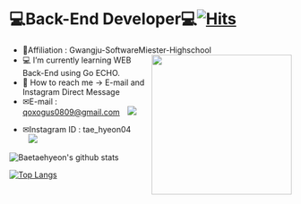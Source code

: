 # 💻Back-End Developer💻[![Hits](https://hits.seeyoufarm.com/api/count/incr/badge.svg?url=https%3A%2F%2Fgithub.com%2Fqoxogus%2Fhit-counter&count_bg=%2379C83D&title_bg=%23555555&icon=go.svg&icon_color=%233580D3&title=hits&edge_flat=false)](https://hits.seeyoufarm.com)
* 🏫Affiliation : Gwangju-SoftwareMiester-Highschool<img src="https://user-images.githubusercontent.com/69895394/99774446-218a7700-2b51-11eb-9217-77c85380594c.png" align="right" width="250px">
* 💻 I’m currently learning WEB Back-End using Go ECHO.  
* 📩 How to reach me -> E-mail and Instagram Direct Message   
* ✉E-mail : <qoxogus0809@gmail.com> <a href="<qoxogus0809@gmail.com>">
    <img 
        src="http://img.shields.io/badge/-Gmail-black?style=flat&logo=Gmail&link=<qoxogus0809@gmail.com>"
        style="height : auto; margin-left : 10px; margin-right : 10px;"/>
</a>  

* ✉Instagram ID : tae_hyeon04 <a href="https://www.instagram.com/tae_hyeon04/">
    <img 
        src="http://img.shields.io/badge/-Instagram-pink?style=flat&logo=Instagram&link=https://www.instagram.com/tae_hyeon04/"
        style="height : auto; margin-left : 10px; margin-right : 10px;"/>
</a>

![Baetaehyeon's github stats](https://github-readme-stats.vercel.app/api?username=qoxogus&show_icons=true)  
 
[![Top Langs](https://github-readme-stats.vercel.app/api/top-langs/?username=qoxogus&layout=compact)](https://github.com/anuraghazra/github-readme-stats)
<!--
**qoxogus/qoxogus** is a ✨ _special_ ✨ repository because its `README.md` (this file) appears on your GitHub profile.

Here are some ideas to get you started:

- 🔭 I’m currently working on ...
- 🌱 I’m currently learning ...
- 👯 I’m looking to collaborate on ...
- 🤔 I’m looking for help with ...
- 💬 Ask me about ...
- 📫 How to reach me: ...
- 😄 Pronouns: ...
- ⚡ Fun fact: ...
